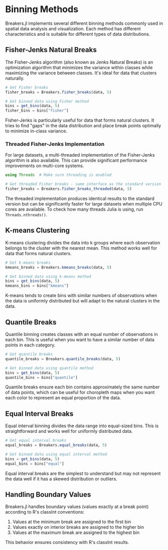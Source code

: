 # Binning Methods

Breakers.jl implements several different binning methods commonly used in spatial data analysis and visualization. Each method has different characteristics and is suitable for different types of data distributions.

## Fisher-Jenks Natural Breaks

The Fisher-Jenks algorithm (also known as Jenks Natural Breaks) is an optimization algorithm that minimizes the variance within classes while maximizing the variance between classes. It's ideal for data that clusters naturally.

```julia
# Get Fisher breaks
fisher_breaks = Breakers.fisher_breaks(data, 5)

# Get binned data using Fisher method
bins = get_bins(data, 5)
fisher_bins = bins["fisher"]
```

Fisher-Jenks is particularly useful for data that forms natural clusters. It tries to find "gaps" in the data distribution and place break points optimally to minimize in-class variance.

### Threaded Fisher-Jenks Implementation

For large datasets, a multi-threaded implementation of the Fisher-Jenks algorithm is also available. This can provide significant performance improvements on multi-core systems.

```julia
using Threads  # Make sure threading is enabled

# Get threaded Fisher breaks - same interface as the standard version
fisher_breaks = Breakers.fisher_breaks_threaded(data, 5)
```

The threaded implementation produces identical results to the standard version but can be significantly faster for large datasets when multiple CPU cores are available. To check how many threads Julia is using, run `Threads.nthreads()`.

## K-means Clustering

K-means clustering divides the data into k groups where each observation belongs to the cluster with the nearest mean. This method works well for data that forms natural clusters.

```julia
# Get k-means breaks
kmeans_breaks = Breakers.kmeans_breaks(data, 5)

# Get binned data using k-means method
bins = get_bins(data, 5)
kmeans_bins = bins["kmeans"]
```

K-means tends to create bins with similar numbers of observations when the data is uniformly distributed but will adapt to the natural clusters in the data.

## Quantile Breaks

Quantile binning creates classes with an equal number of observations in each bin. This is useful when you want to have a similar number of data points in each category.

```julia
# Get quantile breaks
quantile_breaks = Breakers.quantile_breaks(data, 5)

# Get binned data using quantile method
bins = get_bins(data, 5)
quantile_bins = bins["quantile"]
```

Quantile breaks ensure each bin contains approximately the same number of data points, which can be useful for choropleth maps when you want each color to represent an equal proportion of the data.

## Equal Interval Breaks

Equal interval binning divides the data range into equal-sized bins. This is straightforward and works well for uniformly distributed data.

```julia
# Get equal interval breaks
equal_breaks = Breakers.equal_breaks(data, 5)

# Get binned data using equal interval method
bins = get_bins(data, 5)
equal_bins = bins["equal"]
```

Equal interval breaks are the simplest to understand but may not represent the data well if it has a skewed distribution or outliers.

## Handling Boundary Values

Breakers.jl handles boundary values (values exactly at a break point) according to R's classInt conventions:

1. Values at the minimum break are assigned to the first bin
2. Values exactly on interior breaks are assigned to the higher bin
3. Values at the maximum break are assigned to the highest bin

This behavior ensures consistency with R's classInt results. 
